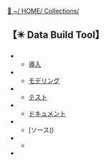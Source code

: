 [🔗 ~/ HOME/ Collections/](https://gitpress.io/@sh16ma/collections)

## 【✴️ Data Build Tool】
- - [導入](dbt_init.md)
- - [モデリング](dbt_modeling.md)
- - [テスト]()
- - [ドキュメント]()
- - [ソース()
- - []()
-
